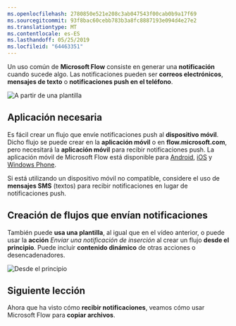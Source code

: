 ```yaml
---
ms.openlocfilehash: 2780850e521e208c3ab047543f00cab0b9a17f69
ms.sourcegitcommit: 93f8bac60cebb783b3a8fc8887193e094d4e27e2
ms.translationtype: MT
ms.contentlocale: es-ES
ms.lasthandoff: 05/25/2019
ms.locfileid: "64463351"
---
```

Un uso común de **Microsoft Flow** consiste en generar una **notificación** cuando sucede algo.  Las notificaciones pueden ser **correos electrónicos**, **mensajes de texto** o **notificaciones push en el teléfono**.

![A partir de una plantilla](./media/learning-get-notifications/template-notifications.png)

## <a name="required-app"></a>Aplicación necesaria
Es fácil crear un flujo que envíe notificaciones push al **dispositivo móvil**.  Dicho flujo se puede crear en la **aplicación móvil** o en **flow.microsoft.com**, pero necesitará la **aplicación móvil** para recibir notificaciones push. La aplicación móvil de Microsoft Flow está disponible para [Android](https://aka.ms/flowmobiledocsandroid), [iOS](https://aka.ms/flowmobiledocsios) y [Windows Phone](https://aka.ms/flowmobilewindows).

Si está utilizando un dispositivo móvil no compatible, considere el uso de **mensajes SMS** (textos) para recibir notificaciones en lugar de notificaciones push.

## <a name="creating-flows-that-send-notifications"></a>Creación de flujos que envían notificaciones
También puede **usa una plantilla**, al igual que en el vídeo anterior, o puede usar la **acción** *Enviar una notificación de inserción* al crear un flujo **desde el principio**.  Puede incluir **contenido dinámico** de otras acciones o desencadenadores.

![Desde el principio](./media/learning-get-notifications/notification-action.png)

## <a name="next-lesson"></a>Siguiente lección
Ahora que ha visto cómo **recibir notificaciones**, veamos cómo usar Microsoft Flow para **copiar archivos**.

